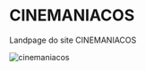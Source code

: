 # CINEMANIACOS

Landpage do site CINEMANIACOS

![cinemaniacos](https://cloud.githubusercontent.com/assets/5286092/14047028/0eeeeb86-f284-11e5-8999-adabed29e64b.png)

